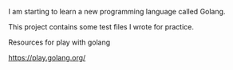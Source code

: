 I am starting to learn a new programming language called Golang.

This project contains some test files I wrote for practice.

Resources for play with golang

https://play.golang.org/
